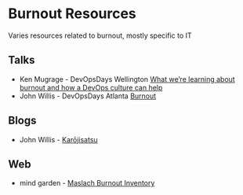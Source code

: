 # Burnout Resources

Varies resources related to burnout, mostly specific to IT

## Talks

* Ken Mugrage - DevOpsDays Wellington [What we’re learning about burnout and how a DevOps culture can help](https://www.youtube.com/watch?v=qN4Mj7B1IV0)
* John Willis - DevOpsDays Atlanta [Burnout](https://www.youtube.com/watch?v=E84vWVJyi30)

## Blogs

* John Willis - [Karōjisatsu](http://itrevolution.com/karojisatsu/)

## Web

* mind garden - [Maslach Burnout Inventory](http://www.mindgarden.com/117-maslach-burnout-inventory)
